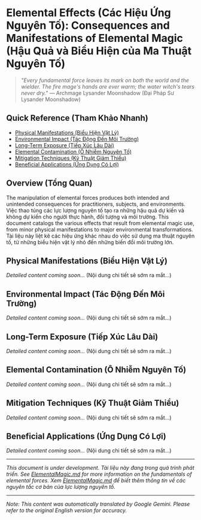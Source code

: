 # **Elemental Effects (Các Hiệu Ứng Nguyên Tố)**: Consequences and Manifestations of Elemental Magic (Hậu Quả và Biểu Hiện của Ma Thuật Nguyên Tố)

> *"Every fundamental force leaves its mark on both the world and the wielder. The fire mage's hands are ever warm; the water witch's tears never dry."* — Archmage Lysander Moonshadow (Đại Pháp Sư Lysander Moonshadow)

## Quick Reference (Tham Khảo Nhanh)
- [Physical Manifestations (Biểu Hiện Vật Lý)](#physical-manifestations)
- [Environmental Impact (Tác Động Đến Môi Trường)](#environmental-impact)
- [Long-Term Exposure (Tiếp Xúc Lâu Dài)](#long-term-exposure)
- [Elemental Contamination (Ô Nhiễm Nguyên Tố)](#elemental-contamination)
- [Mitigation Techniques (Kỹ Thuật Giảm Thiểu)](#mitigation-techniques)
- [Beneficial Applications (Ứng Dụng Có Lợi)](#beneficial-applications)

## Overview (Tổng Quan)

The manipulation of elemental forces produces both intended and unintended consequences for practitioners, subjects, and environments. Việc thao túng các lực lượng nguyên tố tạo ra những hậu quả dự kiến và không dự kiến cho người thực hành, đối tượng và môi trường. This document catalogs the various effects that result from elemental magic use, from minor physical manifestations to major environmental transformations. Tài liệu này liệt kê các hiệu ứng khác nhau do việc sử dụng ma thuật nguyên tố, từ những biểu hiện vật lý nhỏ đến những biến đổi môi trường lớn.

## Physical Manifestations (Biểu Hiện Vật Lý)

*Detailed content coming soon...* (Nội dung chi tiết sẽ sớm ra mắt...)

## Environmental Impact (Tác Động Đến Môi Trường)

*Detailed content coming soon...* (Nội dung chi tiết sẽ sớm ra mắt...)

## Long-Term Exposure (Tiếp Xúc Lâu Dài)

*Detailed content coming soon...* (Nội dung chi tiết sẽ sớm ra mắt...)

## Elemental Contamination (Ô Nhiễm Nguyên Tố)

*Detailed content coming soon...* (Nội dung chi tiết sẽ sớm ra mắt...)

## Mitigation Techniques (Kỹ Thuật Giảm Thiểu)

*Detailed content coming soon...* (Nội dung chi tiết sẽ sớm ra mắt...)

## Beneficial Applications (Ứng Dụng Có Lợi)

*Detailed content coming soon...* (Nội dung chi tiết sẽ sớm ra mắt...)

---

*This document is under development. Tài liệu này đang trong quá trình phát triển. See [ElementalMagic.md](/codex/Magics/Elements/ElementalMagic.md) for more information on the fundamentals of elemental forces. Xem [ElementalMagic.md](/codex/Magics/Elements/ElementalMagic.md) để biết thêm thông tin về các nguyên tắc cơ bản của lực lượng nguyên tố.*


---
_Note: This content was automatically translated by Google Gemini. Please refer to the original English version for accuracy._